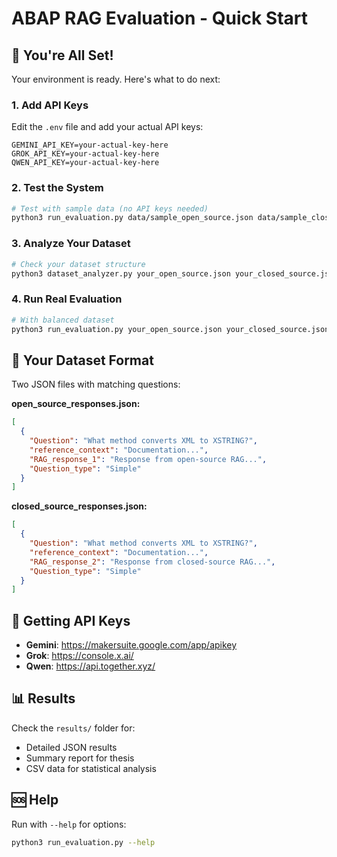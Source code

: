 # ABAP RAG Evaluation - Quick Start

## 🚀 You're All Set! 

Your environment is ready. Here's what to do next:

### 1. Add API Keys
Edit the `.env` file and add your actual API keys:
```
GEMINI_API_KEY=your-actual-key-here
GROK_API_KEY=your-actual-key-here  
QWEN_API_KEY=your-actual-key-here
```

### 2. Test the System
```bash
# Test with sample data (no API keys needed)
python3 run_evaluation.py data/sample_open_source.json data/sample_closed_source.json --simulation
```

### 3. Analyze Your Dataset
```bash
# Check your dataset structure  
python3 dataset_analyzer.py your_open_source.json your_closed_source.json
```

### 4. Run Real Evaluation
```bash
# With balanced dataset
python3 run_evaluation.py your_open_source.json your_closed_source.json --balance 3
```

## 📁 Your Dataset Format

Two JSON files with matching questions:

**open_source_responses.json:**
```json
[
  {
    "Question": "What method converts XML to XSTRING?",
    "reference_context": "Documentation...", 
    "RAG_response_1": "Response from open-source RAG...",
    "Question_type": "Simple"
  }
]
```

**closed_source_responses.json:**
```json
[
  {
    "Question": "What method converts XML to XSTRING?",
    "reference_context": "Documentation...",
    "RAG_response_2": "Response from closed-source RAG...", 
    "Question_type": "Simple"
  }
]
```

## 🔑 Getting API Keys

- **Gemini**: https://makersuite.google.com/app/apikey
- **Grok**: https://console.x.ai/
- **Qwen**: https://api.together.xyz/

## 📊 Results

Check the `results/` folder for:
- Detailed JSON results
- Summary report for thesis
- CSV data for statistical analysis

## 🆘 Help

Run with `--help` for options:
```bash
python3 run_evaluation.py --help
```
